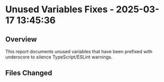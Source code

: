 # Unused Variables Fixes - 2025-03-17 13:45:36

## Overview

This report documents unused variables that have been prefixed with underscore
to silence TypeScript/ESLint warnings.

## Files Changed

